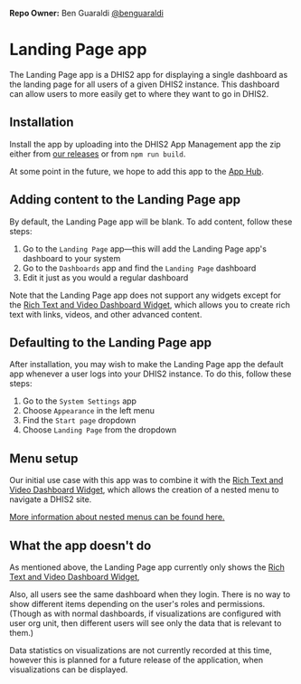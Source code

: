 **Repo Owner:** Ben Guaraldi [@benguaraldi](https://github.com/benguaraldi)

# Landing Page app

The Landing Page app is a DHIS2 app for displaying a single dashboard as the landing page for all users of a given DHIS2 instance. This dashboard can allow users to more easily get to where they want to go in DHIS2.

## Installation

Install the app by uploading into the DHIS2 App Management app the zip either from [our releases](https://github.com/pepfar-datim/landing-page-app/releases) or from `npm run build`.

At some point in the future, we hope to add this app to the [App Hub](https://apps.dhis2.org/).

## Adding content to the Landing Page app

By default, the Landing Page app will be blank. To add content, follow these steps:

1. Go to the `Landing Page` app—this will add the Landing Page app's dashboard to your system
2. Go to the `Dashboards` app and find the `Landing Page` dashboard
3. Edit it just as you would a regular dashboard

Note that the Landing Page app does not support any widgets except for the [Rich Text and Video Dashboard Widget](https://github.com/pepfar-datim/dashboard-information-widget/), which allows you to create rich text with links, videos, and other advanced content.

## Defaulting to the Landing Page app

After installation, you may wish to make the Landing Page app the default app whenever a user logs into your DHIS2 instance.  To do this, follow these steps:

1. Go to the `System Settings` app
2. Choose `Appearance` in the left menu
3. Find the `Start page` dropdown
4. Choose `Landing Page` from the dropdown

## Menu setup

Our initial use case with this app was to combine it with the [Rich Text and Video Dashboard Widget](https://github.com/pepfar-datim/dashboard-information-widget/), which allows the creation of a nested menu to navigate a DHIS2 site.

[More information about nested menus can be found here.](https://github.com/pepfar-datim/dashboard-information-widget/blob/main/docs/NestedMenu.md)

## What the app doesn't do

As mentioned above, the Landing Page app currently only shows the [Rich Text and Video Dashboard Widget](https://github.com/pepfar-datim/dashboard-information-widget/),

Also, all users see the same dashboard when they login. There is no way to show different items depending on the user's roles and permissions. (Though as with normal dashboards, if visualizations are configured with user org unit, then different users will see only the data that is relevant to them.)

Data statistics on visualizations are not currently recorded at this time, however this is planned for a future release of the application, when visualizations can be displayed.
